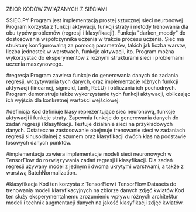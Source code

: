 ZBIÓR KODÓW ZWIĄZANYCH Z SIECIAMI



$SIEC.PY
Program jest implementacją prostej sztucznej sieci neuronowej 
Program korzysta z funkcji aktywacji, funkcji straty i metody trenowania dla obu typów problemów (regresji i klasyfikacji).
Funkcja "darken_moody" do dostosowania współczynnika uczenia w trakcie procesu uczenia.
Sieć ma strukturę konfigurowalną za pomocą parametrów, takich jak liczba warstw, liczba jednostek w warstwach, funkcje aktywacji, itp.
Program można wykorzystać do eksperymentów z różnymi strukturami sieci i problemami uczenia maszynowego.




#regresja
Program zawiera funkcje do generowania danych do zadania regresji, wczytywania tych danych, oraz implementacje różnych funkcji aktywacji (linearnej, sigmoid, tanh, ReLU) i obliczania ich pochodnych. 
Program demonstruje także wykorzystanie tych funkcji aktywacji, obliczając ich wyjścia dla konkretnej wartości wejściowej.


#definicja
Kod definiuje klasy reprezentujące sieć neuronową, funkcje aktywacji i funkcje straty. Zapewnia funkcje do generowania danych do zadań regresji i klasyfikacji.
Testuje działanie sieci na przykładowych danych. Ostateczne zastosowanie obejmuje trenowanie sieci w zadaniach regresji sinusoidalnej z szumem oraz klasyfikacji dwóch klas na podstawie losowych danych punktów.


#implementacja
zawiera implementacje modeli sieci neuronowych w TensorFlow do rozwiązywania zadań regresji i klasyfikacji. Dla zadań regresji używany model z jednym i dwoma ukrytymi warstwami, a także z warstwą BatchNormalization.



#klasyfikacja
Kod ten korzysta z TensorFlow i TensorFlow Datasets do trenowania modeli klasyfikacyjnych na zbiorze danych zdjęć kwiatów.Kod ten służy eksperymentalnemu zrozumieniu wpływu różnych architektur modeli i technik augmentacji danych na jakość klasyfikacji zdjęć kwiatów.
